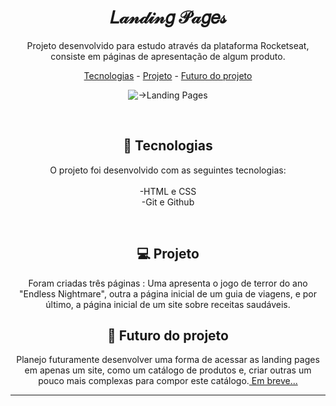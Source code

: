 <!--fzr readme com arte e algumas informações, e tentar juntar os 3 desafios em um site só-->
<h1 align="center">𝐿𝒶𝓃𝒹𝒾𝓃𝑔 𝒫𝒶𝑔𝑒𝓈</h1>

<p align="center">Projeto desenvolvido para estudo através da plataforma Rocketseat, consiste em páginas de apresentação de algum produto.</p>

<p align=center>
<a href="#-tecnologias">Tecnologias</a>
-
<a href="#-projeto">Projeto</a>
-
<a href="#-ideias">Futuro do projeto</a>
</p>

<p align="center">
<img alt="->Landing Pages" src="../.github/lp-readme.jpg"
/></p>

<br/>
<h2 align="center">🔎 Tecnologias</h2>

<p align="center">
O projeto foi desenvolvido com as seguintes tecnologias:
<br/><br/>
-HTML e CSS <br />
-Git e Github
</p>

<br />

<h2 align="center">💻 Projeto</h2>

<p align="center">
Foram criadas três páginas : Uma apresenta o jogo de terror do ano "Endless Nightmare", outra a página inicial de um guia de viagens, e por último, a página inicial de um site sobre receitas saudáveis.
<br />

<h2 align="center">📝 Futuro do projeto</h2>

<p align="center">
Planejo futuramente desenvolver uma forma de acessar as landing pages em apenas um site, como um catálogo de produtos e, criar outras um pouco mais complexas para compor este catálogo.<a href="#"> Em breve...</a>
<br />

---
